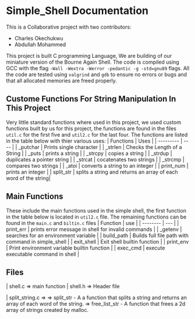 # Simple_Shell Documentation
This is a Collaborative project with two contributors:
- Charles Okechukwu
- Abdullah Mohammed

This project is built C programming Language,  We are building of our miniature version of the Bourne Again Shell.
The code is compiled using GCC with the flag ```-Wall -Wextra -Werror -pedantic -g -std=gnu89``` flags. All the code are tested using `valgrind` and `gdb` to ensure no errors or bugs and that all allocated memories are freed properly.

## Custome Functions For String Manipulation In This Project
Very little standard functions where used in this project, we used custom functions built by us for this project, the functions are found in the files `util.c` for the first five and `util2.c` for the last four. The functions are listed in the table below with thier various uses:
| Functions | Uses |
| --------- | ---- |
| _putchar | Prints single character |
| _strlen | Checks the Length of a String |
| _puts | prints a string |
| _strcpy | copies a string |
| _strdup | duplicates a pointer string |
| _strcat | cocatenates two strings |
| _strcmp | compares two strings |
| _atoi | converts a string to an integer |
| print_num | prints an integer |
| split_str | splits a string and returns an array of each word of the string|

## Main Functions

These include the main functions used in the simple shell, the first function in the table below is located in `util2.c` file. The remaining functions can be found in the `main.c` and `biltin.c` files
| Function | use |
| -------- | --- |
| print_err | prints error message in shell for invalid commands |
| _getenv | searches for an environment variable |
| build_path | Builds full file path with command in simple_shell |
| exit_shell | Exit shell builtin function |
| print_env | Print environment variable builtin function |
| exec_cmd | execute executable command in shell |

## Files
| shell.c => main function
| shell.h => Header file

| split_string.c =>
    => split_str - A a function that splits a string and returns an array of each word of the string.
    => free_list_str -  A function that frees a 2d array of strings created by malloc.
    
